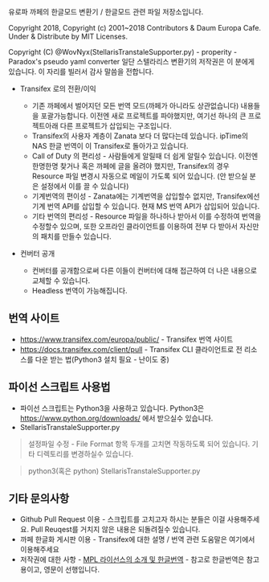 유로파 까페의 한글모드 변환기 / 한글모드 관련 파일 저장소입니다.

Copyright 2018, Copyright (c) 2001~2018 Contributors & Daum Europa Cafe. Under & Distribute by MIT Licenses.

Copyright (C) @WovNyx(StellarisTranstaleSupporter.py) - properity - Paradox's pseudo yaml converter 
일단 스텔라리스 변환기의 저작권은 이 분에게 있습니다. 이 자리를 빌러서 감사 말씀을 전합니다.

* Transifex 로의 전환/이익
  * 기존 까페에서 벌어지던 모든 번역 모드(까페가 아니라도 상관없습니다) 내용들을 포괄가능합니다. 이전엔 새로 프로젝트를 파야했지만, 여기선 하나의 큰 프로젝트아래 다른 프로젝트가 삽입되는 구조입니다.
  * Transifex의 사용자 계층이 Zanata 보다 더 많다는데 있습니다. ipTime의 NAS 한글 번역이 이 Transifex로 돌아가고 있습니다.
  * Call of Duty 의 편리성 - 사람들에게 알릴때 더 쉽게 알릴수 있습니다. 이전엔 한명한명 찾거나 혹은 까페에 글을 올려야 했지만, Transifex의 경우 Resource 파일 변경시 자동으로 메일이 가도록 되어 있습니다. (안 받으실 분은 설정에서 이를 끌 수 있습니다)
  * 기계번역의 편이성 - Zanata에는 기계번역을 삽입할수 없지만, Transifex에선 기계 번역 API를 삽입할 수 있습니다. 현재 MS 번역 API가 삽입되어 있습니다.
  * 기타 번역의 편리성 - Resource 파일을 하나하나 받아서 이를 수정하여 번역을 수정할수 있으며, 또한 오프라인 클라이언트를 이용하여 전부 다 받아서 자신만의 패치를 만들수 있습니다.

* 컨버터 공개
  * 컨버터를 공개함으로써 다른 이들이 컨버터에 대해 접근하여 더 나은 내용으로 교체할 수 있습니다.
  * Headless 번역이 가능해집니다.

번역 사이트
-------------------
  * <https://www.transifex.com/europa/public/> - Transifex 번역 사이트
  * <https://docs.transifex.com/client/pull> - Transifex CLI 클라이언트로 전 리소스를 다운 받는 법(Python3 설치 필요 - 난이도 중)

파이선 스크립트 사용법
-------------------
* 파이선 스크립트는 Python3을 사용하고 있습니다. Python3은 <https://www.python.org/downloads/> 에서 받으실수 있습니다.
* StellarisTranstaleSupporter.py
> 설정파일 수정 - File Format 항목 두개를 고치면 작동하도록 되어 있습니다. 기타 디렉토리를 변경하실수 있습니다.

> python3(혹은 python) StellarisTranstaleSupporter.py

기타 문의사항
-------------------
* Github Pull Request 이용 - 스크립트를 고치고자 하시는 분들은 이걸 사용해주세요. Pull Reuqest를 거치지 않은 내용은 되돌려질수 있습니다.
* 까페 한글화 게시판 이용 - Transifex에 대한 설명 / 번역 관련 도움말은 여기에서 이용해주세요
* 저작권에 대한 사항 - [MPL 라이선스의 소개 및 한글번역](https://olis.or.kr/license/Detailselect.do?lId=1088&mapCode=010092) - 참고로 한글번역은 참고용이고, 영문이 선행입니다.
